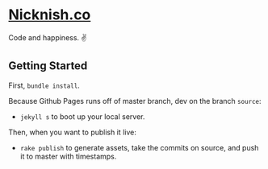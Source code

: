 # [Nicknish.co](http://nicknish.co)

Code and happiness. ✌

## Getting Started

First, `bundle install`.

Because Github Pages runs off of master branch, dev on the branch `source`:

* `jekyll s` to boot up your local server.

Then, when you want to publish it live:

* `rake publish` to generate assets, take the commits on source, and push it to master with timestamps.
